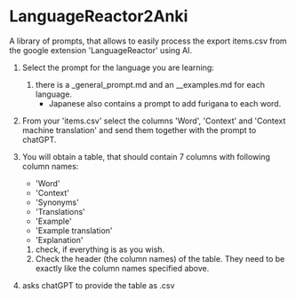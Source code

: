 # LanguageReactor2Anki

A library of prompts, that allows to easily process the export items.csv from the google extension 'LanguageReactor' using AI.


1. Select the prompt for the language you are learning: 
   1. there is a _general_prompt.md and an __examples.md for each language. 
      - Japanese also contains a prompt to add furigana to each word. 

2. From your 'items.csv' select the columns 'Word', 'Context' and 'Context machine translation' and send them together with the prompt to chatGPT.
   
3. You will obtain a table, that should contain 7 columns with following column names:
   - 'Word'
   - 'Context'
   - 'Synonyms'
   - 'Translations'
   - 'Example'
   - 'Example translation'
   - 'Explanation'

   1. check, if everything is as you wish. 
   2. Check the header (the column names) of the table. They need to be exactly like the column names specified above.

4. asks chatGPT to provide the table as .csv



